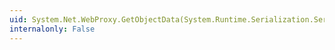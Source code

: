 ```yaml
---
uid: System.Net.WebProxy.GetObjectData(System.Runtime.Serialization.SerializationInfo,System.Runtime.Serialization.StreamingContext)
internalonly: False
---
```

